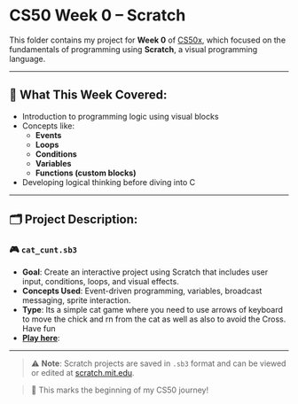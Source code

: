 # CS50 Week 0 – Scratch

This folder contains my project for **Week 0** of [CS50x](https://cs50.harvard.edu/x/), which focused on the fundamentals of programming using **Scratch**, a visual programming language.

---

## 🧠 What This Week Covered:
- Introduction to programming logic using visual blocks
- Concepts like:
  - **Events**
  - **Loops**
  - **Conditions**
  - **Variables**
  - **Functions (custom blocks)**
- Developing logical thinking before diving into C

---

## 🗂️ Project Description:

### 🎮 `cat_cunt.sb3`  
- **Goal**: Create an interactive project using Scratch that includes user input, conditions, loops, and visual effects.
- **Concepts Used**: Event-driven programming, variables, broadcast messaging, sprite interaction.
- **Type**: Its a simple cat game where you need to use arrows of keyboard to move the chick and rn from the cat as well as also to avoid the Cross. Have fun
- **[Play here]([https://scratch.mit.edu/](https://scratch.mit.edu/projects/1169613310/fullscreen/))**:

---

> ⚠️ **Note**: Scratch projects are saved in `.sb3` format and can be viewed or edited at [scratch.mit.edu](https://scratch.mit.edu/).

> 🔁 This marks the beginning of my CS50 journey!

